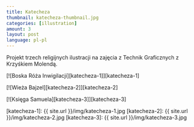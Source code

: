 ```yaml
---
title: Katecheza
thumbnail: katecheza-thumbnail.jpg
categories: [illustration]
amount: 3
layout: post
language: pl-pl
---
```


Projekt trzech religijnych ilustracji na zajęcia z Technik Graficznych z Krzyśkiem Molendą.

[![Boska Róża Inwigilacji][katecheza-1]][katecheza-1]

[![Wieża Bajzel][katecheza-2]][katecheza-2]

[![Księga Samuela][katecheza-3]][katecheza-3]

[katecheza-1]: {{ site.url }}/img/katecheza-1.jpg
[katecheza-2]: {{ site.url }}/img/katecheza-2.jpg
[katecheza-3]: {{ site.url }}/img/katecheza-3.jpg